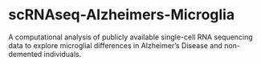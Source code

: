 # scRNAseq-Alzheimers-Microglia
A computational analysis of publicly available single-cell RNA sequencing data to explore microglial differences in Alzheimer’s Disease and non-demented individuals.
